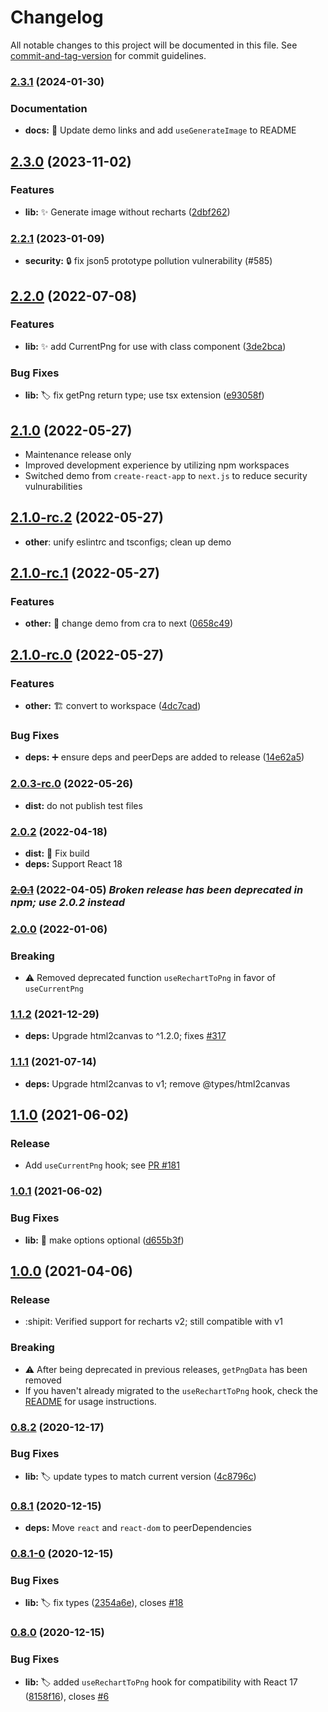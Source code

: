 # Changelog

All notable changes to this project will be documented in this file. See [commit-and-tag-version](https://github.com/absolute-version/commit-and-tag-version) for commit guidelines.

### [2.3.1](https://github.com/brammitch/recharts-to-png/compare/v2.3.0...v2.3.1) (2024-01-30)

### Documentation

- **docs:** :memo: Update demo links and add `useGenerateImage` to README

## [2.3.0](https://github.com/brammitch/recharts-to-png/compare/v2.3.0-rc.0...v2.3.0) (2023-11-02)

### Features

- **lib:** :sparkles: Generate image without recharts ([2dbf262](https://github.com/brammitch/recharts-to-png/commit/2dbf262feae81d87038e004c0e990cb64dc173a3))

### [2.2.1](https://github.com/brammitch/recharts-to-png/compare/v2.2.0...v2.2.1) (2023-01-09)

- **security:** :lock: fix json5 prototype pollution vulnerability (#585)

## [2.2.0](https://github.com/brammitch/recharts-to-png/compare/v2.1.0...v2.2.0) (2022-07-08)

### Features

- **lib:** :sparkles: add CurrentPng for use with class component ([3de2bca](https://github.com/brammitch/recharts-to-png/commit/3de2bca0eeafd366a0d3a379ccfe6edf2e29258e))

### Bug Fixes

- **lib:** :label: fix getPng return type; use tsx extension ([e93058f](https://github.com/brammitch/recharts-to-png/commit/e93058f52c1bb6296ed7d412ba027e8332552d5d))

## [2.1.0](https://github.com/brammitch/recharts-to-png/compare/v2.0.2...v2.1.0) (2022-05-27)

- Maintenance release only
- Improved development experience by utilizing npm workspaces
- Switched demo from `create-react-app` to `next.js` to reduce security vulnurabilities

## [2.1.0-rc.2](https://github.com/brammitch/recharts-to-png/compare/v2.1.0-rc.1...v2.1.0-rc.2) (2022-05-27)

- **other**: unify eslintrc and tsconfigs; clean up demo

## [2.1.0-rc.1](https://github.com/brammitch/recharts-to-png/compare/v2.1.0-rc.0...v2.1.0-rc.1) (2022-05-27)

### Features

- **other:** :bricks: change demo from cra to next ([0658c49](https://github.com/brammitch/recharts-to-png/commit/0658c49227873c91fd33382e5fa5a8d946ac4021))

## [2.1.0-rc.0](https://github.com/brammitch/recharts-to-png/compare/v2.0.3-rc.0...v2.1.0-rc.0) (2022-05-27)

### Features

- **other:** :building_construction: convert to workspace ([4dc7cad](https://github.com/brammitch/recharts-to-png/commit/4dc7caded00c513bbc7cc91682ad374b7ee969ec))

### Bug Fixes

- **deps:** :heavy_plus_sign: ensure deps and peerDeps are added to release ([14e62a5](https://github.com/brammitch/recharts-to-png/commit/14e62a53c35428a540848a2fedf80e8af2b158df))

### [2.0.3-rc.0](https://github.com/brammitch/recharts-to-png/compare/v2.0.2...v2.0.3-rc.0) (2022-05-26)

- **dist:** do not publish test files

### [2.0.2](https://github.com/brammitch/recharts-to-png/compare/v2.0.1...v2.0.2) (2022-04-18)

- **dist:** :bug: Fix build
- **deps:** Support React 18

### [~~2.0.1~~](https://github.com/brammitch/recharts-to-png/compare/v1.1.2...v2.0.1) (2022-04-05) _Broken release has been deprecated in npm; use 2.0.2 instead_

### [2.0.0](https://github.com/brammitch/recharts-to-png/compare/v1.1.2...v2.0.0) (2022-01-06)

### Breaking

- :warning: Removed deprecated function `useRechartToPng` in favor of `useCurrentPng`

### [1.1.2](https://github.com/brammitch/recharts-to-png/compare/v1.1.1...v1.1.2) (2021-12-29)

- **deps:** Upgrade html2canvas to ^1.2.0; fixes [#317](https://github.com/brammitch/recharts-to-png/issues/317)

### [1.1.1](https://github.com/brammitch/recharts-to-png/compare/v1.1.0...v1.1.1) (2021-07-14)

- **deps:** Upgrade html2canvas to v1; remove @types/html2canvas

## [1.1.0](https://github.com/brammitch/recharts-to-png/compare/v1.0.1...v1.1.0) (2021-06-02)

### Release

- Add `useCurrentPng` hook; see [PR #181](https://github.com/brammitch/recharts-to-png/pull/181)

### [1.0.1](https://github.com/brammitch/recharts-to-png/compare/v1.0.0...v1.0.1) (2021-06-02)

### Bug Fixes

- **lib:** :bug: make options optional ([d655b3f](https://github.com/brammitch/recharts-to-png/commit/d655b3f75b4d49c6403bdb9649d5ce2d265283cc))

## [1.0.0](https://github.com/brammitch/recharts-to-png/compare/v0.8.4...v1.0.0) (2021-04-06)

### Release

- :shipit: Verified support for recharts v2; still compatible with v1

### Breaking

- :warning: After being deprecated in previous releases, `getPngData` has been removed
- If you haven't already migrated to the `useRechartToPng` hook, check the [README](https://github.com/brammitch/recharts-to-png#usage) for usage instructions.

### [0.8.2](https://github.com/brammitch/recharts-to-png/compare/v0.8.1...v0.8.2) (2020-12-17)

### Bug Fixes

- **lib:** :label: update types to match current version ([4c8796c](https://github.com/brammitch/recharts-to-png/commit/4c8796ca80a9135dc52c0eed2fbe4c9d7c9bbe56))

### [0.8.1](https://github.com/brammitch/recharts-to-png/compare/v0.8.1-0...v0.8.1) (2020-12-15)

- **deps:** Move `react` and `react-dom` to peerDependencies

### [0.8.1-0](https://github.com/brammitch/recharts-to-png/compare/v0.8.0...v0.8.1-0) (2020-12-15)

### Bug Fixes

- **lib:** :label: fix types ([2354a6e](https://github.com/brammitch/recharts-to-png/commit/2354a6e32174f1ca19361a8225c4cbb01abbb0bf)), closes [#18](https://github.com/brammitch/recharts-to-png/issues/18)

### [0.8.0](https://github.com/brammitch/recharts-to-png/compare/v0.7.0...v0.8.0) (2020-12-15)

### Bug Fixes

- **lib:** :label: added `useRechartToPng` hook for compatibility with React 17 ([8158f16](https://github.com/brammitch/recharts-to-png/commit/5e08c261c18f13c31914797d9a512b43eba4ea1f)), closes [#6](https://github.com/brammitch/recharts-to-png/issues/6)
